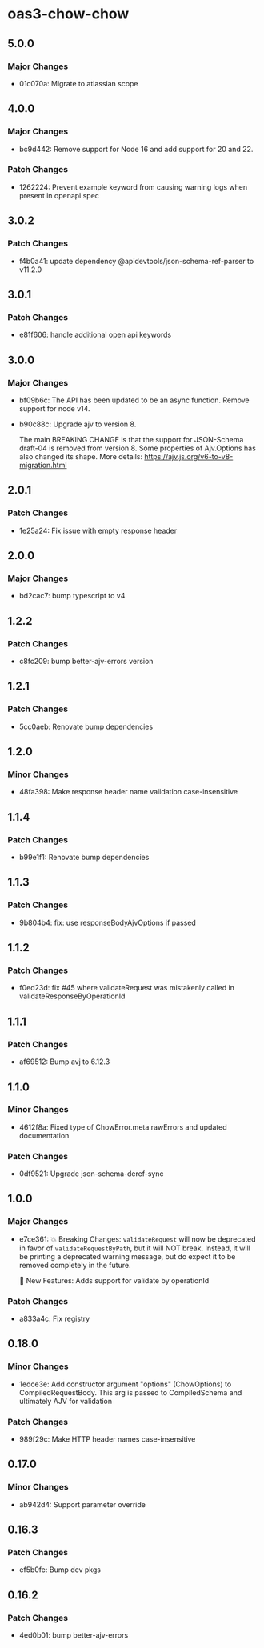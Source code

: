 # oas3-chow-chow

## 5.0.0

### Major Changes

- 01c070a: Migrate to atlassian scope

## 4.0.0

### Major Changes

- bc9d442: Remove support for Node 16 and add support for 20 and 22.

### Patch Changes

- 1262224: Prevent example keyword from causing warning logs when present in openapi spec

## 3.0.2

### Patch Changes

- f4b0a41: update dependency @apidevtools/json-schema-ref-parser to v11.2.0

## 3.0.1

### Patch Changes

- e81f606: handle additional open api keywords

## 3.0.0

### Major Changes

- bf09b6c: The API has been updated to be an async function.
  Remove support for node v14.
- b90c88c: Upgrade ajv to version 8.

  The main BREAKING CHANGE is that the support for JSON-Schema draft-04 is removed from version 8.
  Some properties of Ajv.Options has also changed its shape.
  More details: https://ajv.js.org/v6-to-v8-migration.html

## 2.0.1

### Patch Changes

- 1e25a24: Fix issue with empty response header

## 2.0.0

### Major Changes

- bd2cac7: bump typescript to v4

## 1.2.2

### Patch Changes

- c8fc209: bump better-ajv-errors version

## 1.2.1

### Patch Changes

- 5cc0aeb: Renovate bump dependencies

## 1.2.0

### Minor Changes

- 48fa398: Make response header name validation case-insensitive

## 1.1.4

### Patch Changes

- b99e1f1: Renovate bump dependencies

## 1.1.3

### Patch Changes

- 9b804b4: fix: use responseBodyAjvOptions if passed

## 1.1.2

### Patch Changes

- f0ed23d: fix #45 where validateRequest was mistakenly called in validateResponseByOperationId

## 1.1.1

### Patch Changes

- af69512: Bump avj to 6.12.3

## 1.1.0

### Minor Changes

- 4612f8a: Fixed type of ChowError.meta.rawErrors and updated documentation

### Patch Changes

- 0df9521: Upgrade json-schema-deref-sync

## 1.0.0

### Major Changes

- e7ce361: 💥 Breaking Changes:
  `validateRequest` will now be deprecated in favor of `validateRequestByPath`, but it will NOT break. Instead, it will be printing a deprecated warning message, but do expect it to be removed completely in the future.

  🎁 New Features:
  Adds support for validate by operationId

### Patch Changes

- a833a4c: Fix registry

## 0.18.0

### Minor Changes

- 1edce3e: Add constructor argument "options" (ChowOptions) to CompiledRequestBody. This arg is passed to CompiledSchema and ultimately AJV for validation

### Patch Changes

- 989f29c: Make HTTP header names case-insensitive

## 0.17.0

### Minor Changes

- ab942d4: Support parameter override

## 0.16.3

### Patch Changes

- ef5b0fe: Bump dev pkgs

## 0.16.2

### Patch Changes

- 4ed0b01: bump better-ajv-errors
